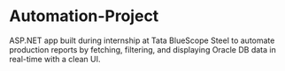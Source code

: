 # Automation-Project
ASP.NET app built during internship at Tata BlueScope Steel to automate production reports by fetching, filtering, and displaying Oracle DB data in real-time with a clean UI.
